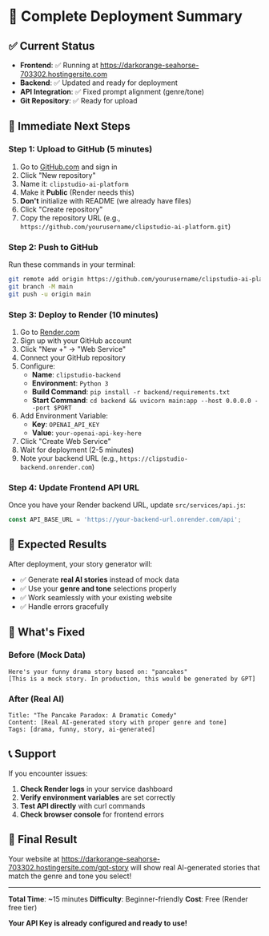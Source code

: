 # 🎯 Complete Deployment Summary

## ✅ **Current Status**
- **Frontend**: ✅ Running at https://darkorange-seahorse-703302.hostingersite.com
- **Backend**: ✅ Updated and ready for deployment
- **API Integration**: ✅ Fixed prompt alignment (genre/tone)
- **Git Repository**: ✅ Ready for upload

## 🚀 **Immediate Next Steps**

### **Step 1: Upload to GitHub (5 minutes)**
1. Go to [GitHub.com](https://github.com) and sign in
2. Click "New repository"
3. Name it: `clipstudio-ai-platform`
4. Make it **Public** (Render needs this)
5. **Don't** initialize with README (we already have files)
6. Click "Create repository"
7. Copy the repository URL (e.g., `https://github.com/yourusername/clipstudio-ai-platform.git`)

### **Step 2: Push to GitHub**
Run these commands in your terminal:
```bash
git remote add origin https://github.com/yourusername/clipstudio-ai-platform.git
git branch -M main
git push -u origin main
```

### **Step 3: Deploy to Render (10 minutes)**
1. Go to [Render.com](https://render.com)
2. Sign up with your GitHub account
3. Click "New +" → "Web Service"
4. Connect your GitHub repository
5. Configure:
   - **Name**: `clipstudio-backend`
   - **Environment**: `Python 3`
   - **Build Command**: `pip install -r backend/requirements.txt`
   - **Start Command**: `cd backend && uvicorn main:app --host 0.0.0.0 --port $PORT`
6. Add Environment Variable:
   - **Key**: `OPENAI_API_KEY`
   - **Value**: `your-openai-api-key-here`
7. Click "Create Web Service"
8. Wait for deployment (2-5 minutes)
9. Note your backend URL (e.g., `https://clipstudio-backend.onrender.com`)

### **Step 4: Update Frontend API URL**
Once you have your Render backend URL, update `src/services/api.js`:
```javascript
const API_BASE_URL = 'https://your-backend-url.onrender.com/api';
```

## 🎯 **Expected Results**

After deployment, your story generator will:
- ✅ Generate **real AI stories** instead of mock data
- ✅ Use your **genre and tone** selections properly
- ✅ Work seamlessly with your existing website
- ✅ Handle errors gracefully

## 🔧 **What's Fixed**

### **Before (Mock Data)**
```
Here's your funny drama story based on: "pancakes"
[This is a mock story. In production, this would be generated by GPT]
```

### **After (Real AI)**
```
Title: "The Pancake Paradox: A Dramatic Comedy"
Content: [Real AI-generated story with proper genre and tone]
Tags: [drama, funny, story, ai-generated]
```

## 📞 **Support**

If you encounter issues:
1. **Check Render logs** in your service dashboard
2. **Verify environment variables** are set correctly
3. **Test API directly** with curl commands
4. **Check browser console** for frontend errors

## 🎉 **Final Result**

Your website at https://darkorange-seahorse-703302.hostingersite.com/gpt-story will show real AI-generated stories that match the genre and tone you select!

---

**Total Time**: ~15 minutes
**Difficulty**: Beginner-friendly
**Cost**: Free (Render free tier)

**Your API Key is already configured and ready to use!** 